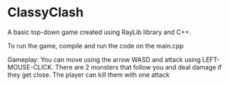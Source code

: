 # ClassyClash
A basic top-down game created using RayLib library and C++.

To run the game, compile and run the code on the main.cpp

Gameplay:
You can move using the arrow WASD and attack using LEFT-MOUSE-CLICK. There are 2 monsters that follow you and deal damage if they get close. The player can kill them with one attack
